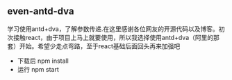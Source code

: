 ## even-antd-dva
学习使用antd+dva，了解参数传递.在这里感谢各位网友的开源代码以及博客。初次接触react，由于项目上马上就要使用，所以我选择使用antd+dva（阿里的那套）开始。希望少走点弯路，至于react基础后面回头再来加强吧

- 下载后 npm install
- 运行 npm start

